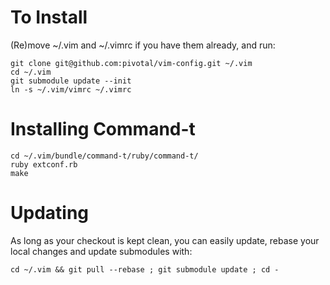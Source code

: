 # To Install

(Re)move ~/.vim and ~/.vimrc if you have them already, and run:

    git clone git@github.com:pivotal/vim-config.git ~/.vim
    cd ~/.vim
    git submodule update --init
    ln -s ~/.vim/vimrc ~/.vimrc

# Installing Command-t
    cd ~/.vim/bundle/command-t/ruby/command-t/
    ruby extconf.rb
    make

# Updating

As long as your checkout is kept clean, you can easily update, rebase your local changes and update submodules with:

    cd ~/.vim && git pull --rebase ; git submodule update ; cd -
